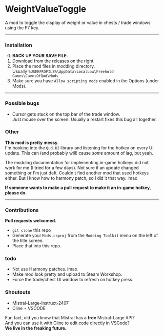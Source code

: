 # WeightValueToggle

A mod to toggle the display of weight or value in chests / trade windows using the F7 key.

--- 

<h3>Installation</h3>

0. **BACK UP YOUR SAVE FILE.**
1. Download from the releases on the right.
2. Place the mod files in modding directory.  
Usually `%USERPROFILE%\AppData\LocalLow\Freehold Games\CavesOfQud\Mods`
3. Make sure you have `Allow scripting mods` enabled in the Options (under Mods).

---

<h3>Possible bugs</h3>

- Cursor gets stuck on the top bar of the trade window.  
Just mouse over the screen. Usually a restart fixes this bug all together.

<h3>Other</h3>

**This mod is pretty messy.**  
I'm hooking into the `Qud.UI` library and listening for the hotkey on every UI update. This can (and probably will) cause *some* amount of lag, but yeah.

The modding documentation for implementing in-game hotkeys did not work for me (I tried for a few days). Not sure if an update changed something or I'm just daft. Couldn't find another mod that used hotkeys either. But I know how to harmony patch, so I did it that way. lmao.

**If someone wants to make a pull request to make it an in-game hotkey, please do.**

---

<h3>Contributions</h3>

**Pull requests welcomed.**  
- `git clone` this repo
- Generate your `Mods.csproj` from the `Modding Toolkit` menu on the left of the title screen.
- Place that into this repo.

<h3>todo</h3>

- Not use Harmony patches. lmao.
- Make mod look pretty and upload to Steam Workshop.
- Force the trade/chest UI window to refresh on hotkey press.

<h3>Shoutouts</h3>

- Mistral-Large-Instruct-2407
- Cline + VSCODE  

Fun fact, did you know that Mistral has a **free** Mistral-Large API?  
And you can use it with Cline to edit code directly in VSCode?  
**We live in the freaking future.**
